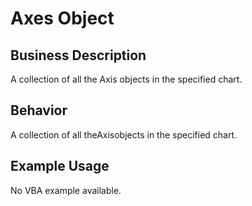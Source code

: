 # Axes Object

## Business Description
A collection of all the Axis objects in the specified chart.

## Behavior
A collection of all theAxisobjects in the specified chart.

## Example Usage
No VBA example available.